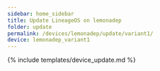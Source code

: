 ```yaml
---
sidebar: home_sidebar
title: Update LineageOS on lemonadep
folder: update
permalink: /devices/lemonadep/update/variant1/
device: lemonadep_variant1
---
```

{% include templates/device_update.md %}
